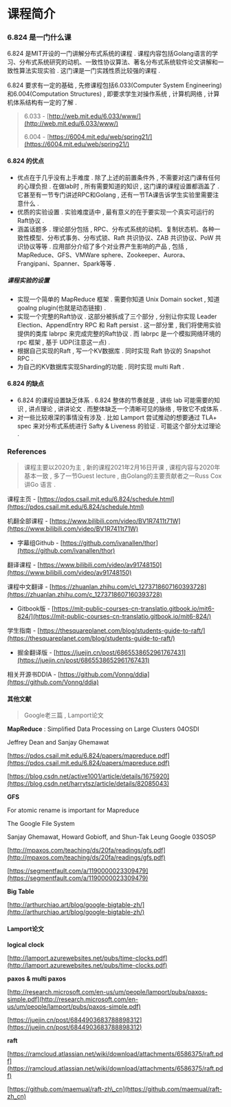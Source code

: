 # 课程简介

### 6.824 是一门什么课

6.824 是MIT开设的一门讲解分布式系统的课程 . 课程内容包括Golang语言的学习、分布式系统研究的动机、一致性协议算法、著名分布式系统软件论文讲解和一致性算法实现实验 . 这门课是一门实践性质比较强的课程 .

6.824 要求有一定的基础 , 先修课程包括6.033\(Computer System Engineering\)和6.004\(Computation Structures\) , 即要求学生对操作系统 , 计算机网络 , 计算机体系结构有一定的了解 .

> 6.033 - [http://web.mit.edu/6.033/www/](http://web.mit.edu/6.033/www/)
>
> 6.004 - [https://6004.mit.edu/web/spring21/](https://6004.mit.edu/web/spring21/)

#### 6.824 的优点

* 优点在于几乎没有上手难度 . 除了上述的前置条件外 , 不需要对这门课有任何的心理负担 . 在做lab时 , 所有需要知道的知识 , 这门课的课程设置都涵盖了 . 它甚至有一节专门讲述RPC和Golang , 还有一节TA课告诉学生实验里需要注意什么 . 
* 优质的实验设置 . 实验难度适中 , 最有意义的在于要实现一个真实可运行的Raft协议 . 
* 涵盖话题多 . 理论部分包括 , RPC、分布式系统的动机、复制状态机、各种一致性模型、分布式事务、分布式锁、Raft 共识协议、ZAB 共识协议、PoW 共识协议等等 . 应用部分介绍了多个对业界产生影响的产品 , 包括 , MapReduce、GFS、VMWare sphere、Zookeeper、Aurora、Frangipani、Spanner、Spark等等 . 

##### 课程实验的设置

* 实现一个简单的 MapReduce 框架 . 需要你知道 Unix Domain socket , 知道goalng plugin\(也就是动态链接\) . 
* 实现一个完整的Raft协议 . 这部分被拆成了三个部分 , 分别让你实现 Leader Election、AppendEntry RPC 和 Raft persist . 这一部分里 , 我们将使用实验提供的类库 labrpc 来完成完整的Raft协议 . 而 labrpc 是一个模拟网络环境的 rpc 框架 , 基于 UDP\(注意这一点\) . 
* 根据自己实现的Raft , 写一个KV数据库 . 同时实现 Raft 协议的 Snapshot RPC . 
* 为自己的KV数据库实现Sharding的功能 . 同时实现 multi Raft . 

#### 6.824 的缺点

* 6.824 的课程设置缺乏体系 . 6.824 整体的节奏就是 , 讲些 lab 可能需要的知识 , 讲点理论 , 讲讲论文 . 而整体缺乏一个清晰可见的脉络 , 导致它不成体系 . 
* 对一些比较艰深的事情没有涉及 . 比如 Lamport 尝试推动的想要通过 TLA+ spec 来对分布式系统进行 Safty & Liveness 的验证 . 可能这个部分太过理论 . 

### References

> 课程主要以2020为主 , 新的课程2021年2月16日开课 , 课程内容与2020年基本一致 , 多了一节Guest lecture , 由Golang的主要贡献者之一Russ Cox讲Go 语言 .

课程主页 - [https://pdos.csail.mit.edu/6.824/schedule.html](https://pdos.csail.mit.edu/6.824/schedule.html)

机翻全部课程 - [https://www.bilibili.com/video/BV1R7411t71W](https://www.bilibili.com/video/BV1R7411t71W)

* 字幕组Github - [https://github.com/ivanallen/thor](https://github.com/ivanallen/thor)

翻译课程 - [https://www.bilibili.com/video/av91748150](https://www.bilibili.com/video/av91748150)

课程中文翻译 - [https://zhuanlan.zhihu.com/c\_1273718607160393728](https://zhuanlan.zhihu.com/c_1273718607160393728)

* Gitbook版 - [https://mit-public-courses-cn-translatio.gitbook.io/mit6-824/](https://mit-public-courses-cn-translatio.gitbook.io/mit6-824/)

学生指南 - [https://thesquareplanet.com/blog/students-guide-to-raft/](https://thesquareplanet.com/blog/students-guide-to-raft/)

* 掘金翻译版 - [https://juejin.cn/post/6865538652961767431](https://juejin.cn/post/6865538652961767431)

相关开源书DDIA - [https://github.com/Vonng/ddia](https://github.com/Vonng/ddia)

#### 其他文献

> Google老三篇 , Lamport论文

**MapReduce** : Simplified Data Processing on Large Clusters 04OSDI

Jeffrey Dean and Sanjay Ghemawat

[https://pdos.csail.mit.edu/6.824/papers/mapreduce.pdf](https://pdos.csail.mit.edu/6.824/papers/mapreduce.pdf)

[https://blog.csdn.net/active1001/article/details/1675920](https://blog.csdn.net/harrytsz/article/details/82085043)

**GFS**

For atomic rename is important for Mapreduce

The Google File System

Sanjay Ghemawat, Howard Gobioff, and Shun-Tak Leung Google 03SOSP

[http://mpaxos.com/teaching/ds/20fa/readings/gfs.pdf](http://mpaxos.com/teaching/ds/20fa/readings/gfs.pdf)

[https://segmentfault.com/a/1190000023309479](https://segmentfault.com/a/1190000023309479)

**Big Table**

[http://arthurchiao.art/blog/google-bigtable-zh/](http://arthurchiao.art/blog/google-bigtable-zh/)

#### Lamport论文

**logical clock**

[http://lamport.azurewebsites.net/pubs/time-clocks.pdf](http://lamport.azurewebsites.net/pubs/time-clocks.pdf)

**paxos & multi paxos**

[http://research.microsoft.com/en-us/um/people/lamport/pubs/paxos-simple.pdf](http://research.microsoft.com/en-us/um/people/lamport/pubs/paxos-simple.pdf)

[https://juejin.cn/post/6844903683788898312](https://juejin.cn/post/6844903683788898312)

**raft**

[https://ramcloud.atlassian.net/wiki/download/attachments/6586375/raft.pdf](https://ramcloud.atlassian.net/wiki/download/attachments/6586375/raft.pdf)

[https://github.com/maemual/raft-zh\_cn](https://github.com/maemual/raft-zh_cn)

